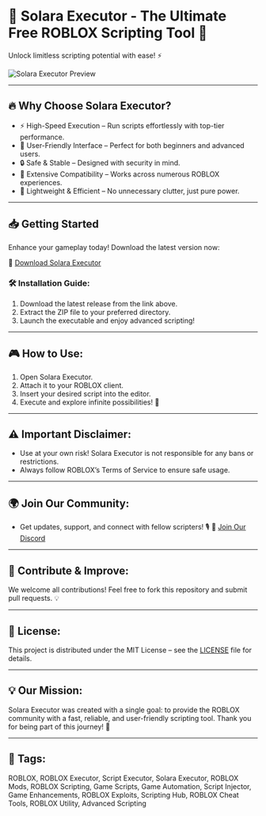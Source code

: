 # 🌊 Solara Executor - The Ultimate Free ROBLOX Scripting Tool 🌊
Unlock limitless scripting potential with ease! ⚡️

![Solara Executor Preview](/assets/Solara.gif) <!-- Add your image link here -->

---

## 🔥 Why Choose Solara Executor?
- ⚡️ High-Speed Execution – Run scripts effortlessly with top-tier performance.
- 🧩 User-Friendly Interface – Perfect for both beginners and advanced users.
- 🔒 Safe & Stable – Designed with security in mind.
- 🎯 Extensive Compatibility – Works across numerous ROBLOX experiences.
- 🚀 Lightweight & Efficient – No unnecessary clutter, just pure power.

---

## 📥 Getting Started
Enhance your gameplay today! Download the latest version now:

🔗 [Download Solara Executor](https://your-download-link-here.com)

### 🛠 Installation Guide:
1. Download the latest release from the link above.
2. Extract the ZIP file to your preferred directory.
3. Launch the executable and enjoy advanced scripting!

---

## 🎮 How to Use:
1. Open Solara Executor.
2. Attach it to your ROBLOX client.
3. Insert your desired script into the editor.
4. Execute and explore infinite possibilities! 🚀

---

## ⚠️ Important Disclaimer:
- Use at your own risk! Solara Executor is not responsible for any bans or restrictions.
- Always follow ROBLOX’s Terms of Service to ensure safe usage.

---

## 🌍 Join Our Community:
- Get updates, support, and connect with fellow scripters! 🎙
  🔗 [Join Our Discord](https://your-discord-invite-link-here.com)

---

## 🚀 Contribute & Improve:
We welcome all contributions! Feel free to fork this repository and submit pull requests. 💡

---

## 📜 License:
This project is distributed under the MIT License – see the [LICENSE](LICENSE) file for details.

---

## 💡 Our Mission:
Solara Executor was created with a single goal: to provide the ROBLOX community with a fast, reliable, and user-friendly scripting tool. Thank you for being part of this journey! 🌊

---

## 🔖 Tags:
ROBLOX, ROBLOX Executor, Script Executor, Solara Executor, ROBLOX Mods, ROBLOX Scripting, Game Scripts, Game Automation, Script Injector, Game Enhancements, ROBLOX Exploits, Scripting Hub, ROBLOX Cheat Tools, ROBLOX Utility, Advanced Scripting
